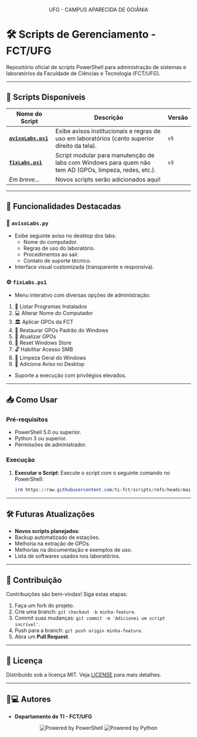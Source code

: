 <p align="center">UFG - CAMPUS APARECIDA DE GOIÂNIA</p>

# 🛠️ Scripts de Gerenciamento - FCT/UFG

Repositório oficial de scripts PowerShell para administração de sistemas e laboratórios da Faculdade de Ciências e Tecnologia (FCT/UFG).  

---

## 📂 Scripts Disponíveis

| Nome do Script         | Descrição                                                                                  | Versão |
|------------------------|------------------------------------------------------------------------------------------|--------|
| [**`avisoLabs.ps1`**](avisoLabs.ps1) | Exibe avisos institucionais e regras de uso em laboratórios (canto superior direito da tela). | `v5`   |
| [**`fixLabs.ps1`**](fixLabs.ps1)               | Script modular para manutenção de labs com Windows para quem não tem AD (GPOs, limpeza, redes, etc.).           | `v3` |
| *Em breve...*          | Novos scripts serão adicionados aqui!                                                    |        |

---

## 🚀 Funcionalidades Destacadas

### 🔖 `avisoLabs.py`
- Exibe seguinte aviso no desktop dos labs:
  - Nome do computador.
  - Regras de uso do laboratório.
  - Procedimentos ao sair.
  - Contato de suporte técnico.
- Interface visual customizada (transparente e responsiva).

### ⚙️ `fixLabs.ps1`
- Menu interativo com diversas opções de administração:
 1. 📜 Listar Programas Instalados
 2. 💻 Alterar Nome do Computador
 3. 🏛 Aplicar GPOs da FCT
 4. 🧹 Restaurar GPOs Padrão do Windows
 5. 🔄 Atualizar GPOs
 6. 🛒 Reset Windows Store
 7. 🔓 Habilitar Acesso SMB
 8. 🧼 Limpeza Geral do Windows
 9. 🚨 Adiciona Aviso no Desktop
- Suporte a execução com privilégios elevados.

---

## 📥 Como Usar

### Pré-requisitos
- PowerShell 5.0 ou superior.
- Python 3 ou superior.
- Permissões de administrador.


### Execução

1. **Executar o Script**: Execute o script com o seguinte comando no PowerShell:

   ```powershell
   irm https://raw.githubusercontent.com/ti-fct/scripts/refs/heads/main/fixLabs.ps1 | iex
   ```

---

## 🛠️ Futuras Atualizações

- **Novos scripts planejados**:
- Backup automatizado de estações.
- Melhoria na extração de GPOs.
- Melhorias na documentação e exemplos de uso.
- Lista de softwares usados nos laboratórios.

---

## 🤝 Contribuição

Contribuições são bem-vindas! Siga estas etapas:

1. Faça um fork do projeto.
2. Crie uma branch: `git checkout -b minha-feature`.
3. Commit suas mudanças: `git commit -m 'Adicionei um script incrível'`.
4. Push para a branch: `git push origin minha-feature`.
5. Abra um **Pull Request**.

---

## 📜 Licença

Distribuído sob a licença MIT. Veja [LICENSE](LICENSE) para mais detalhes.

---

## 👨💻 Autores

- **Departamento de TI - FCT/UFG**
<p align="center">
<img src="https://img.shields.io/badge/Powered%20by-PowerShell-blue?style=for-the-badge&logo=powershell" alt="Powered by PowerShell"> <img src="https://img.shields.io/badge/Powered%20by-Python-3776AB?style=for-the-badge&logo=python" alt="Powered by Python">
</p>
